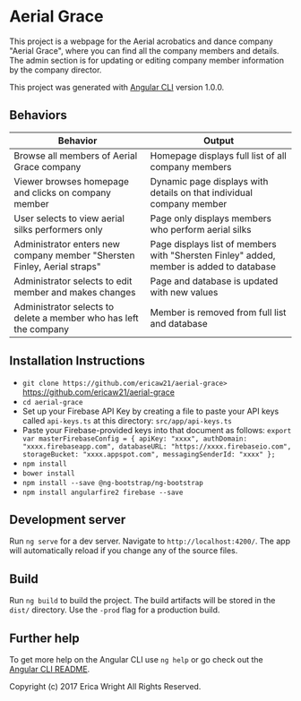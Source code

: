 # Aerial Grace

This project is a webpage for the Aerial acrobatics and dance company "Aerial Grace", where you can find all the company members and details. The admin section is for updating or editing company member information by the company director.

This project was generated with [Angular CLI](https://github.com/angular/angular-cli) version 1.0.0.

## Behaviors

|Behavior|Output|
|--------|------|
|Browse all members of Aerial Grace company|Homepage displays full list of all company members|
|Viewer browses homepage and clicks on company member|Dynamic page displays with details on that individual company member|
|User selects to view aerial silks performers only|Page only displays members who perform aerial silks|
|Administrator enters new company member "Shersten Finley, Aerial straps"|Page displays list of members with "Shersten Finley" added, member is added to database|
|Administrator selects to edit member and makes changes|Page and database is updated with new values|
|Administrator selects to delete a member who has left the company|Member is removed from full list and database|

## Installation Instructions

* `git clone https://github.com/ericaw21/aerial-grace>` https://github.com/ericaw21/aerial-grace
* `cd aerial-grace`
* Set up your Firebase API Key by creating a file to paste your API keys called `api-keys.ts` at this directory: `src/app/api-keys.ts`
* Paste your Firebase-provided keys into that document as follows:
`export var masterFirebaseConfig = {
    apiKey: "xxxx",
    authDomain: "xxxx.firebaseapp.com",
    databaseURL: "https://xxxx.firebaseio.com",
    storageBucket: "xxxx.appspot.com",
    messagingSenderId: "xxxx"
  };`
* `npm install`
* `bower install`
* `npm install --save @ng-bootstrap/ng-bootstrap`
* `npm install angularfire2 firebase --save`

## Development server

Run `ng serve` for a dev server. Navigate to `http://localhost:4200/`. The app will automatically reload if you change any of the source files.

## Build

Run `ng build` to build the project. The build artifacts will be stored in the `dist/` directory. Use the `-prod` flag for a production build.

## Further help

To get more help on the Angular CLI use `ng help` or go check out the [Angular CLI README](https://github.com/angular/angular-cli/blob/master/README.md).

Copyright (c) 2017 Erica Wright All Rights Reserved.
